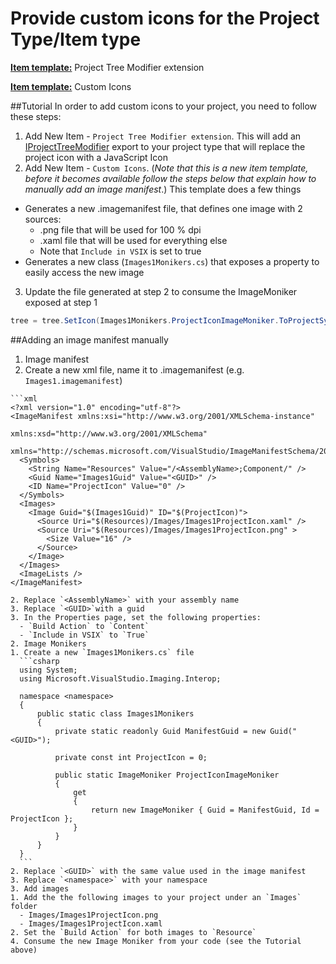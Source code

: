 Provide custom icons for the Project Type/Item type
===================================================
**[Item template:](../extensibility/project_item_templates.md)** Project Tree Modifier extension

**[Item template:](../extensibility/project_item_templates.md)** Custom Icons

##Tutorial
In order to add custom icons to your project, you need to follow these steps:

1. Add New Item - `Project Tree Modifier extension`. This will add an [IProjectTreeModifier](../extensibility/IProjectTreeModifier.md) export to your project type that will replace the project icon with a JavaScript Icon
2. Add New Item - `Custom Icons`. (*Note that this is a new item template, before it becomes available follow the steps below that explain how to manually add an image manifest*.) This template does a few things
  - Generates a new .imagemanifest file, that defines one image with 2 sources:
    - .png file that will be used for 100 % dpi
    - .xaml file that will be used for everything else
    - Note that `Include in VSIX` is set to true
  - Generates a new class (`Images1Monikers.cs`) that exposes a property to easily access the new image
3. Update the file generated at step 2 to consume the ImageMoniker exposed at step 1

  ```csharp
  tree = tree.SetIcon(Images1Monikers.ProjectIconImageMoniker.ToProjectSystemType());
  ```

##Adding an image manifest manually
1. Image manifest
  1. Create a new xml file, name it to .imagemanifest (e.g. `Images1.imagemanifest`)
  
    ```xml
    <?xml version="1.0" encoding="utf-8"?>
    <ImageManifest xmlns:xsi="http://www.w3.org/2001/XMLSchema-instance"
                               xmlns:xsd="http://www.w3.org/2001/XMLSchema"
                               xmlns="http://schemas.microsoft.com/VisualStudio/ImageManifestSchema/2014">
      <Symbols>
        <String Name="Resources" Value="/<AssemblyName>;Component/" />
        <Guid Name="Images1Guid" Value="<GUID>" />
        <ID Name="ProjectIcon" Value="0" />
      </Symbols>
      <Images>
        <Image Guid="$(Images1Guid)" ID="$(ProjectIcon)">
          <Source Uri="$(Resources)/Images/Images1ProjectIcon.xaml" />
          <Source Uri="$(Resources)/Images/Images1ProjectIcon.png" >
            <Size Value="16" />
          </Source>  
        </Image>
      </Images>
      <ImageLists />
    </ImageManifest>
  ```
  2. Replace `<AssemblyName>` with your assembly name 
  3. Replace `<GUID>`with a guid
  3. In the Properties page, set the following properties:
    - `Build Action` to `Content`
    - `Include in VSIX` to `True`
2. Image Monikers
  1. Create a new `Images1Monikers.cs` file
    ```csharp
    using System;
    using Microsoft.VisualStudio.Imaging.Interop;
    
    namespace <namespace>
    {
        public static class Images1Monikers
        {
            private static readonly Guid ManifestGuid = new Guid("<GUID>");
    
            private const int ProjectIcon = 0;
    
            public static ImageMoniker ProjectIconImageMoniker
            {
                get
                {
                    return new ImageMoniker { Guid = ManifestGuid, Id = ProjectIcon };
                }
            }
        }
    }
    ```
  2. Replace `<GUID>` with the same value used in the image manifest
  3. Replace `<namespace>` with your namespace
3. Add images
  1. Add the the following images to your project under an `Images` folder
    - Images/Images1ProjectIcon.png
    - Images/Images1ProjectIcon.xaml
  2. Set the `Build Action` for both images to `Resource`
4. Consume the new Image Moniker from your code (see the Tutorial above)

